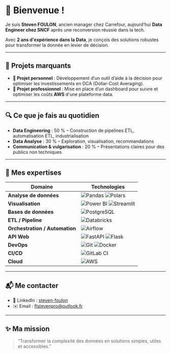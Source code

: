 # 👋 Bienvenue !

Je suis **Steven FOULON**, ancien manager chez Carrefour, aujourd’hui **Data Engineer chez SNCF** après une reconversion réussie dans la tech.

Avec **2 ans d'expérience dans la Data**, je conçois des solutions robustes pour transformer la donnée en levier de décision.

---

## 🚀 Projets marquants

* **🧠 Projet personnel** : Développement d’un outil d’aide à la décision pour optimiser les investissements en DCA (Dollar-Cost Averaging).
* **💼 Projet professionnel** : Mise en place d’un dashboard pour suivre et optimiser les coûts **AWS** d'une plateforme data.

---

## 🔍 Ce que je fais au quotidien

* **Data Engineering** : 50 % – Construction de pipelines ETL, automatisation ETL, industrialisation
* **Data Analyse** : 30 % – Exploration, visualisation, recommandations  
* **Communication & vulgarisation** : 20 % – Présentations claires pour des publics non techniques  

---

## 🧰 Mes expertises

| Domaine                        | Technologies                                                                                                                                                                                                                   |
| ----------------------------- | ------------------------------------------------------------------------------------------------------------------------------------------------------------------------------------------------------------------------------ |
| **Analyse de données**         | ![Pandas](https://img.shields.io/badge/Pandas-150458.svg?style=for-the-badge&logo=pandas&logoColor=white) ![Polars](https://img.shields.io/badge/Polars-2C2C2C?style=for-the-badge)                      |
| **Visualisation**              | ![Power BI](https://img.shields.io/badge/Power%20BI-F2C811?style=for-the-badge&logo=powerbi&logoColor=black) ![Streamlit](https://img.shields.io/badge/Streamlit-FF4B4B.svg?style=for-the-badge&logo=streamlit&logoColor=white) |
| **Bases de données**           | ![PostgreSQL](https://img.shields.io/badge/PostgreSQL-336791.svg?style=for-the-badge&logo=postgresql&logoColor=white)                                                                                                         |
| **ETL / Pipeline**             | ![Databricks](https://img.shields.io/badge/Databricks-EF3E42.svg?style=for-the-badge&logo=databricks&logoColor=white)                                                                                                         |
| **Orchestration / Automation** | ![Airflow](https://img.shields.io/badge/Airflow-6A0DAD?style=for-the-badge&logo=apache-airflow&logoColor=white)                                                                                               |
| **API Web**                    | ![FastAPI](https://img.shields.io/badge/FastAPI-05998B.svg?style=for-the-badge&logo=fastapi&logoColor=white) ![Flask](https://img.shields.io/badge/Flask_API-000000.svg?style=for-the-badge&logo=flask&logoColor=white)       |
| **DevOps**                     | ![Git](https://img.shields.io/badge/Git-F05032.svg?style=for-the-badge&logo=git&logoColor=white) ![Docker](https://img.shields.io/badge/Docker-2496ED.svg?style=for-the-badge&logo=docker&logoColor=white)                    |
| **CI/CD**                      | ![GitLab CI](https://img.shields.io/badge/GitLab_CI-FC6D26.svg?style=for-the-badge&logo=gitlab&logoColor=white)                                                                                                                |
| **Cloud**                      | ![AWS](https://img.shields.io/badge/AWS-232F3E.svg?style=for-the-badge\&logo=amazon-aws\&logoColor=white)                                                                                                                           |

---

## 📬 Me contacter

* 💼 LinkedIn : [steven-foulon](https://www.linkedin.com/in/steven-foulon-69332514378921788486211/)
* ✉️ Email : [flstevenpro@outlook.fr](mailto:flstevenpro@outlook.fr)

---

## ✨ Ma mission

> “Transformer la complexité des données en solutions simples, utiles et accessibles.”
